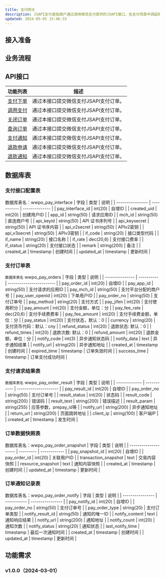 ```yaml
---
title: 支付网关
description: JSAPI支付是指商户通过调用微信支付提供的JSAPI接口，在支付场景中调起微信支付模块完成收款。
updated: 2024-05-05 15:46:33
---
```

## 接入准备
## 业务流程

## API接口
| 功能列表                    | 描述                                  |
| --------------------------- | ------------------------------------- |
| [支付下单](./api/prepay.md) | 通过本接口提交微信支付JSAPI支付订单。 |
| [调用支付](./api/prepay.md) | 通过本接口提交微信支付JSAPI支付订单。 |
| [关闭订单](./api/prepay.md) | 通过本接口提交微信支付JSAPI支付订单。 |
| [查询订单](./api/prepay.md) | 通过本接口提交微信支付JSAPI支付订单。 |
| [支付通知](./api/prepay.md) | 通过本接口提交微信支付JSAPI支付订单。 |
| [退款申请](./api/prepay.md) | 通过本接口提交微信支付JSAPI支付订单。 |
| [退款通知](./api/prepay.md) | 通过本接口提交微信支付JSAPI支付订单。 |

## 数据库表
### 支付接口配置表
数据库表名：wwpo_pay_interface
| 字段             | 类型        | 说明           |
| ---------------- | ----------- | -------------- |
| pay_interface_id | int(20)     | 自增ID         |
| created_uid      | int(20)     | 创建用户ID     |
| app_id           | string(50)  | 请求应用ID     |
| mch_id           | string(50)  | 直连商户号     |
| api_keyid        | string(50)  | API 证书序列号 |
| api_keysecret    | string(50)  | API 证书序内容 |
| api_v2secret     | string(50)  | APIv2密钥      |
| api_v3secret     | string(50)  | APIv3密钥      |
| if_code          | string(20)  | 接口类型代码   |
| if_name          | string(20)  | 接口名称       |
| if_rate          | dec(20,6)   | 支付接口费率   |
| if_status        | string(20)  | 支付接口状态   |
| remark           | string(200) | 备注           |
| created_at       | timestamp   | 创建时间       |
| updated_at       | timestamp   | 更新时间       |

### 支付订单表
`数据库表名` wwpo_pay_orders
| 字段            | 类型       | 说明                     |
| --------------- | ---------- | ------------------------ |
| pay_order_id    | int(20)    | 自增ID                   |
| pay_app_id      | string(50) | 支付请求的应用ID         |
| pay_mch_id      | string(50) | 支付平台分配的商户号     |
| pay_user_openid | int(20)    | 下单用户ID               |
| pay_order_no    | string(50) | 支付订单号               |
| pay_method      | string(20) | 支付方式                 |
| pay_jifen       | int(20)    | 支付使用积分             |
| pay_amount      | int(20)    | 支付金额，单位：分       |
| pay_fee_rate    | dec(20,6)  | 支付手续费费率           |
| pay_fee_amount  | int(20)    | 支付手续费金额，单位：分 |
| pay_status      | int(20)    | 支付状态，默认：0        |
| currency        | string(20) | 支付货币代码：默认：cny  |
| refund_status   | int(20)    | 退款状态: 默认：0        |
| refund_times    | int(20)    | 退款次数: 默认：0        |
| refund_amount   | int(20)    | 退款金额，单位：分       |
| notify_code     | int(3)     | 异步通知状态码           |
| notify_data     | text       | 异步通知结果             |
| notify_url      | string(20) | 异步通知地址             |
| created_at      | timestamp  | 创建时间                 |
| expired_time    | timestamp  | 订单失效时间             |
| success_time    | timestamp  | 订单支付成功时间         |

### 支付请求结果表
`数据库表名` wwpo_pay_order_result
| 字段          | 类型        | 说明                  |
| ------------- | ----------- | --------------------- |
| pay_result_id | int(20)     | 自增ID                |
| pay_order_no  | string(50)  | 支付订单号            |
| result_status | int(20)     | 状态码                |
| result_code   | string(200) | 错误码                |
| result_text   | string(200) | 错误描述              |
| result_param  | string(255) | 应答参数，prepay_id等 |
| notify_url    | string(200) | 异步通知地址          |
| return_url    | string(200) | 页面跳转地址          |
| client_ip     | string(100) | 客户端IP              |
| created_at    | timestamp   | 发生时间              |

### 订单数据快照表
数据库表名：wwpo_pay_order_snapshot
| 字段                 | 类型      | 说明         |
| -------------------- | --------- | ------------ |
| pay_snapshot_id      | int(20)   | 自增ID       |
| pay_order_id         | int(20)   | 关联用户ID   |
| transaction_snapshot | text      | 交易内容快照 |
| resource_snapshot    | text      | 通知内容快照 |
| created_at           | timestamp | 创建时间     |
| updated_at           | timestamp | 更新时间     |

### 订单通知记录表
数据库表名：wwpo_pay_order_notify
| 字段             | 类型        | 说明             |
| ---------------- | ----------- | ---------------- |
| pay_notify_id    | int(20)     | 自增ID           |
| pay_order_no     | string(50)  | 支付订单号       |
| pay_order_type   | string(20)  | 支付订单类型     |
| notify_result_id | string(50)  | 通知的唯一ID     |
| notify_content   | text        | 通知响应结果     |
| notify_url       | string(200) | 通知地址         |
| notify_count     | int(20)     | 通知次数         |
| notify_status    | string(20)  | 通知状态         |
| last_notify_time | timestamp   | 最后一次通知时间 |
| created_at       | timestamp   | 创建时间         |
| updated_at       | timestamp   | 更新时间         |

## 功能需求
### v1.0.0（2024-03-01）
